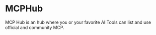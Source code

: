 # MCPHub
MCP Hub is an hub where you or your favorite AI Tools can list and use official and community MCP.
